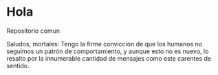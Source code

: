 # Hola
Repositorio comun

Saludos, mortales:
Tengo la firme convicción de que los humanos no seguimos un patrón de comportamiento, y aunque esto no es nuevo, lo resalto por la innumerable cantidad de mensajes como este carentes de sentido.
